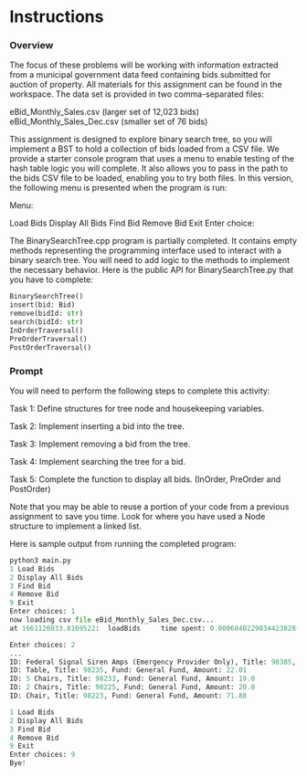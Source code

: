# Instructions  
### Overview
The focus of these problems will be working with information extracted from a municipal government data feed containing bids submitted for auction of property. All materials for this assignment can be found in the workspace. The data set is provided in two comma-separated files:

eBid_Monthly_Sales.csv (larger set of 12,023 bids)
eBid_Monthly_Sales_Dec.csv (smaller set of 76 bids)

This assignment is designed to explore binary search tree, so you will implement a BST to hold a collection of bids loaded from a CSV file. We provide a starter console program that uses a menu to enable testing of the hash table logic you will complete. It also allows you to pass in the path to the bids CSV file to be loaded, enabling you to try both files. In this version, the following menu is presented when the program is run:

Menu:

Load Bids
Display All Bids
Find Bid
Remove Bid
Exit
Enter choice:

The BinarySearchTree.cpp program is partially completed. It contains empty methods representing the programming interface used to interact with a binary search tree. You will need to add logic to the methods to implement the necessary behavior. Here is the public API for BinarySearchTree.py that you have to complete:


```python
BinarySearchTree()
insert(bid: Bid)
remove(bidId: str)
search(bidId: str)
InOrderTraversal()
PreOrderTraversal()
PostOrderTraversal()
```

### Prompt
You will need to perform the following steps to complete this activity:

Task 1: Define structures for tree node and housekeeping variables.

Task 2: Implement inserting a bid into the tree.

Task 3: Implement removing a bid from the tree.

Task 4: Implement searching the tree for a bid.

Task 5: Complete the function to display all bids. (InOrder, PreOrder and PostOrder)

Note that you may be able to reuse a portion of your code from a previous assignment to save you time. 
Look for where you have used a Node structure to implement a linked list.

Here is sample output from running the completed program:
  
```python
python3 main.py
1 Load Bids
2 Display All Bids
3 Find Bid
4 Remove Bid
9 Exit
Enter choices: 1
now loading csv file eBid_Monthly_Sales_Dec.csv...
at 1661126033.8169522:  loadBids     time spent: 0.0006840229034423828(sec)

Enter choices: 2
...
ID: Federal Signal Siren Amps (Emergency Provider Only), Title: 98385, Fund: Enterprise, Amount: 25.0
ID: Table, Title: 98235, Fund: General Fund, Amount: 22.01
ID: 5 Chairs, Title: 98233, Fund: General Fund, Amount: 19.0
ID: 2 Chairs, Title: 98225, Fund: General Fund, Amount: 20.0
ID: Chair, Title: 98223, Fund: General Fund, Amount: 71.88

1 Load Bids
2 Display All Bids
3 Find Bid
4 Remove Bid
9 Exit
Enter choices: 9
Bye!

```